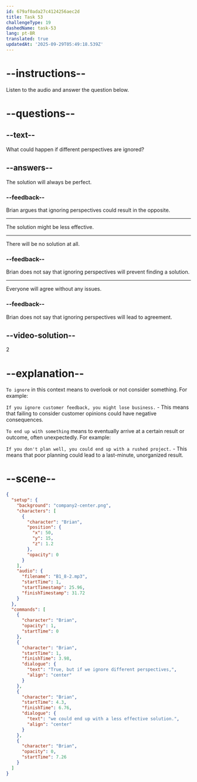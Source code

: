 ```yaml
---
id: 679af0ada27c4124256aec2d
title: Task 53
challengeType: 19
dashedName: task-53
lang: pt-BR
translated: true
updatedAt: '2025-09-29T05:49:18.539Z'
---
```


<!-- (Audio) Brian: True, but if we ignore different perspectives, we could end up with a less effective solution. -->

# --instructions--

Listen to the audio and answer the question below.

# --questions--

## --text--

What could happen if different perspectives are ignored?

## --answers--

The solution will always be perfect.

### --feedback--

Brian argues that ignoring perspectives could result in the opposite.

---

The solution might be less effective.

---

There will be no solution at all.

### --feedback--

Brian does not say that ignoring perspectives will prevent finding a solution.

---

Everyone will agree without any issues.

### --feedback--

Brian does not say that ignoring perspectives will lead to agreement.

## --video-solution--

2

# --explanation--

`To ignore` in this context means to overlook or not consider something. For example:

`If you ignore customer feedback, you might lose business.` - This means that failing to consider customer opinions could have negative consequences.

`To end up with something` means to eventually arrive at a certain result or outcome, often unexpectedly. For example:

`If you don't plan well, you could end up with a rushed project.` - This means that poor planning could lead to a last-minute, unorganized result.

# --scene--

```json
{
  "setup": {
    "background": "company2-center.png",
    "characters": [
      {
        "character": "Brian",
        "position": {
          "x": 50,
          "y": 15,
          "z": 1.2
        },
        "opacity": 0
      }
    ],
    "audio": {
      "filename": "B1_8-2.mp3",
      "startTime": 1,
      "startTimestamp": 25.96,
      "finishTimestamp": 31.72
    }
  },
  "commands": [
    {
      "character": "Brian",
      "opacity": 1,
      "startTime": 0
    },
    {
      "character": "Brian",
      "startTime": 1,
      "finishTime": 3.98,
      "dialogue": {
        "text": "True, but if we ignore different perspectives,",
        "align": "center"
      }
    },
    {
      "character": "Brian",
      "startTime": 4.3,
      "finishTime": 6.76,
      "dialogue": {
        "text": "we could end up with a less effective solution.",
        "align": "center"
      }
    },
    {
      "character": "Brian",
      "opacity": 0,
      "startTime": 7.26
    }
  ]
}
```
